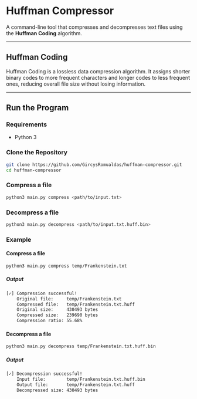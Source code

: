 # Huffman Compressor

A command-line tool that compresses and decompresses text files using the **Huffman Coding** algorithm.

---

## Huffman Coding

Huffman Coding is a lossless data compression algorithm. It assigns shorter binary codes to more frequent characters and longer codes to less frequent ones, reducing overall file size without losing information.

---

## Run the Program

### Requirements

- Python 3

### Clone the Repository

```bash
git clone https://github.com/GircysRomualdas/huffman-compressor.git
cd huffman-compressor
```

### Compress a file
```bash
python3 main.py compress <path/to/input.txt>
```

### Decompress a file
```bash
python3 main.py decompress <path/to/input.txt.huff.bin>
```

### Example
#### Compress a file
```bash
python3 main.py compress temp/Frankenstein.txt
```
##### Output
```bash
[✓] Compression successful!
    Original file:     temp/Frankenstein.txt
    Compressed file:   temp/Frankenstein.txt.huff
    Original size:     430493 bytes
    Compressed size:   239690 bytes
    Compression ratio: 55.68%
```

#### Decompress a file
```bash
python3 main.py decompress temp/Frankenstein.txt.huff.bin
```
##### Output
```bash
[✓] Decompression successful!
    Input file:        temp/Frankenstein.txt.huff.bin
    Output file:       temp/Frankenstein.txt.huff
    Decompressed size: 430493 bytes

```
